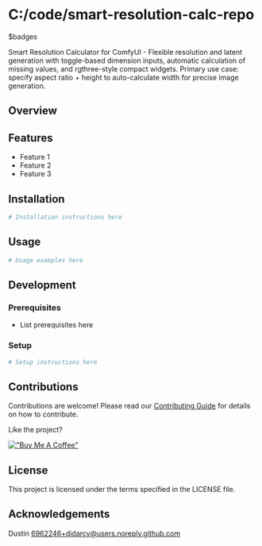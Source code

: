 # C:/code/smart-resolution-calc-repo

$badges

Smart Resolution Calculator for ComfyUI - Flexible resolution and latent generation with toggle-based dimension inputs, automatic calculation of missing values, and rgthree-style compact widgets. Primary use case: specify aspect ratio + height to auto-calculate width for precise image generation.

## Overview

## Features

- Feature 1
- Feature 2
- Feature 3

## Installation

```bash
# Installation instructions here
```

## Usage

```bash
# Usage examples here
```

## Development

### Prerequisites

- List prerequisites here

### Setup

```bash
# Setup instructions here
```

## Contributions
Contributions are welcome! Please read our [Contributing Guide](CONTRIBUTING.md) for details on how to contribute.

Like the project?

[!["Buy Me A Coffee"](https://camo.githubusercontent.com/0b448aabee402aaf7b3b256ae471e7dc66bcf174fad7d6bb52b27138b2364e47/68747470733a2f2f7777772e6275796d6561636f666665652e636f6d2f6173736574732f696d672f637573746f6d5f696d616765732f6f72616e67655f696d672e706e67)](https://www.buymeacoffee.com/djdarcy)

## License

This project is licensed under the terms specified in the LICENSE file.

## Acknowledgements

Dustin 6962246+djdarcy@users.noreply.github.com
